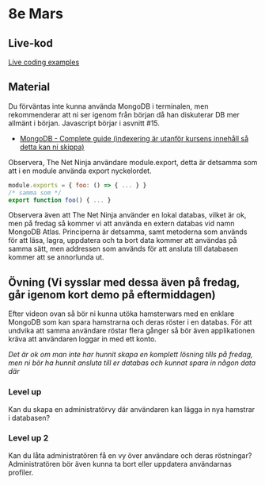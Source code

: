 # 8e Mars

## Live-kod

[Live coding examples](live-coding/)


## Material
Du förväntas inte kunna använda MongoDB i terminalen, men rekommenderar att ni ser igenom från början då han diskuterar DB mer allmänt i början. Javascript börjar i asvnitt #15.
- [MongoDB - Complete guide (indexering är utanför kursens innehåll så detta kan ni skippa)](https://www.youtube.com/watch?v=ExcRbA7fy_A&list=PL4cUxeGkcC9h77dJ-QJlwGlZlTd4ecZOA)

Observera, The Net Ninja användare module.export, detta är detsamma som att i en module använda export nyckelordet.
```js
module.exports = { foo: () => { ... } }
/* samma som */
export function foo() { ... }
``` 

Observera även att The Net Ninja använder en lokal databas, vilket är ok, men på fredag så kommer vi att använda en extern databas vid namn MongoDB Atlas. Principerna är detsamma, samt metoderna som används för att läsa, lagra, uppdatera och ta bort data kommer att användas på samma sätt, men addressen som används för att ansluta till databasen kommer att se annorlunda ut.

## Övning (Vi sysslar med dessa även på fredag, går igenom kort demo på eftermiddagen)
Efter videon ovan så bör ni kunna utöka hamsterwars med en enklare MongoDB som kan spara hamstrarna och deras röster i en databas. För att undvika att samma användare röstar flera gånger så bör även applikationen kräva att användaren loggar in med ett konto. 

*Det är ok om man inte har hunnit skapa en komplett lösning tills på fredag, men ni bör ha hunnit ansluta till er databas och kunnat spara in någon data där*

### Level up
Kan du skapa en administratörvy där användaren kan lägga in nya hamstrar i databasen? 

### Level up 2
Kan du låta administratören få en vy över användare och deras röstningar?
Administratören bör även kunna ta bort eller uppdatera användarnas profiler.


